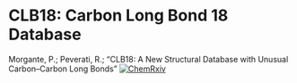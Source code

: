 # CLB18: Carbon Long Bond 18 Database

Morgante, P.; Peverati, R.; “CLB18: A New Structural Database with Unusual Carbon–Carbon Long Bonds” [![ChemRxiv](https://img.shields.io/badge/ChemRxiv-preprint-green)](https://chemrxiv.org/articles/preprint/CLB18_A_New_Structural_Database_with_Unusual_Carbon_Carbon_Long_Bonds/13225118)